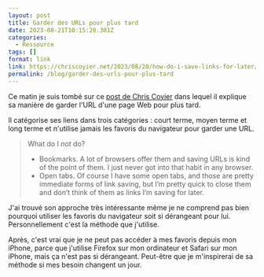 ```yaml
---
layout: post
title: Garder des URLs pour plus tard
date: 2023-08-21T10:15:28.301Z
categories:
  - Ressource
tags: []
format: link
link: https://chriscoyier.net/2023/08/20/how-do-i-save-links-for-later/
permalink: /blog/garder-des-urls-pour-plus-tard
---
```

Ce matin je suis tombé sur ce [post de Chris Coyier](https://chriscoyier.net/2023/08/20/how-do-i-save-links-for-later/) dans lequel il explique sa manière de garder l'URL d'une page Web pour plus tard.

Il catégorise ses liens dans trois catégories : court terme, moyen terme et long terme et n'utilise jamais les favoris du navigateur pour garder une URL.

> What do I *not* do?
>
> * Bookmarks. A lot of browsers offer them and saving URLs is kind of the point of them. I just never got into that habit in any browser.
> * Open tabs. Of course I have some open tabs, and those are pretty immediate forms of link saving, but I’m pretty quick to close them and don’t think of them as links I’m saving for later.

J'ai trouvé son approche très intéressante même je ne comprend pas bien pourquoi utiliser les favoris du navigateur soit si dérangeant pour lui. Personnellement c'est la méthode que j'utilise. 

Après, c'est vrai que je ne peut pas accéder à mes favoris depuis mon iPhone, parce que j'utilise Firefox sur mon ordinateur et Safari sur mon iPhone, mais ça n'est pas si dérangeant. Peut-être que je m'inspirerai de sa méthode si mes besoin changent un jour.